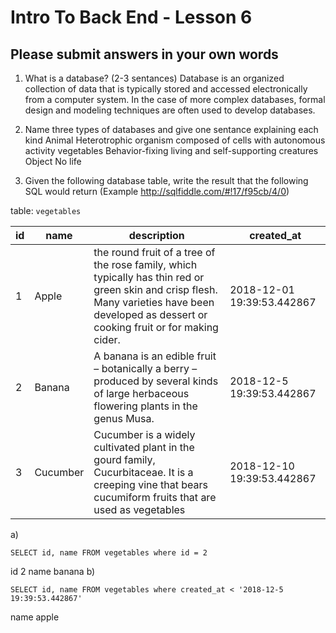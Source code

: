 # Intro To Back End - Lesson 6

## Please submit answers in your own words

1. What is a database? (2-3 sentances)
Database is an organized collection of data that is typically stored and accessed electronically from a computer system. In the case of more complex databases, formal design and modeling techniques are often used to develop databases.

2. Name three types of databases and give one sentance explaining each kind
Animal Heterotrophic organism composed of cells with autonomous activity
vegetables Behavior-fixing living and self-supporting creatures
Object  No life
3. Given the following database table, write the result that the following SQL would return (Example http://sqlfiddle.com/#!17/f95cb/4/0)

table: `vegetables`

|id|name|description|created_at|
|---|---|---|---|
|1|Apple|the round fruit of a tree of the rose family, which typically has thin red or green skin and crisp flesh. Many varieties have been developed as dessert or cooking fruit or for making cider.|2018-12-01 19:39:53.442867|
|2|Banana|A banana is an edible fruit – botanically a berry – produced by several kinds of large herbaceous flowering plants in the genus Musa.|2018-12-5 19:39:53.442867|
|3|Cucumber|Cucumber is a widely cultivated plant in the gourd family, Cucurbitaceae. It is a creeping vine that bears cucumiform fruits that are used as vegetables|2018-12-10 19:39:53.442867|

a) 
```
SELECT id, name FROM vegetables where id = 2
```
id 2 name banana
b) 
```
SELECT id, name FROM vegetables where created_at < '2018-12-5 19:39:53.442867'
```
name apple
